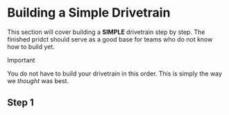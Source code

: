 # Building a Simple Drivetrain 
This section will cover building a **SIMPLE** drivetrain step by step. The finished pridct should serve as a good base for teams who do not know how to build yet.

>[!IMPORTANT]
> You do not have to build your drivetrain in this order. This is simply the way we _thought_ was best.
## Step 1



